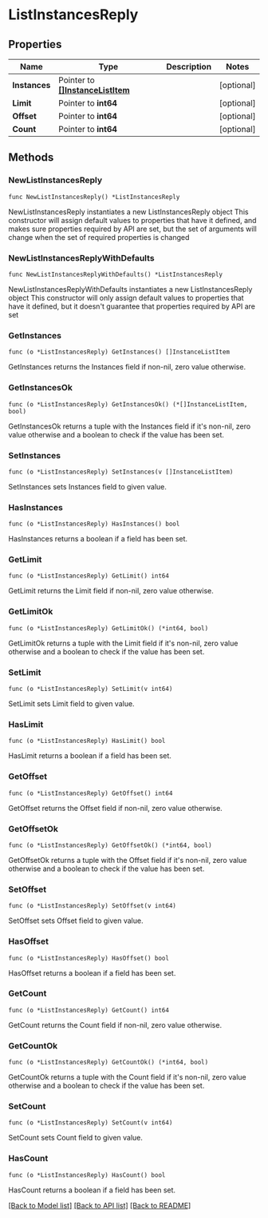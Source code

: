 # ListInstancesReply

## Properties

Name | Type | Description | Notes
------------ | ------------- | ------------- | -------------
**Instances** | Pointer to [**[]InstanceListItem**](InstanceListItem.md) |  | [optional] 
**Limit** | Pointer to **int64** |  | [optional] 
**Offset** | Pointer to **int64** |  | [optional] 
**Count** | Pointer to **int64** |  | [optional] 

## Methods

### NewListInstancesReply

`func NewListInstancesReply() *ListInstancesReply`

NewListInstancesReply instantiates a new ListInstancesReply object
This constructor will assign default values to properties that have it defined,
and makes sure properties required by API are set, but the set of arguments
will change when the set of required properties is changed

### NewListInstancesReplyWithDefaults

`func NewListInstancesReplyWithDefaults() *ListInstancesReply`

NewListInstancesReplyWithDefaults instantiates a new ListInstancesReply object
This constructor will only assign default values to properties that have it defined,
but it doesn't guarantee that properties required by API are set

### GetInstances

`func (o *ListInstancesReply) GetInstances() []InstanceListItem`

GetInstances returns the Instances field if non-nil, zero value otherwise.

### GetInstancesOk

`func (o *ListInstancesReply) GetInstancesOk() (*[]InstanceListItem, bool)`

GetInstancesOk returns a tuple with the Instances field if it's non-nil, zero value otherwise
and a boolean to check if the value has been set.

### SetInstances

`func (o *ListInstancesReply) SetInstances(v []InstanceListItem)`

SetInstances sets Instances field to given value.

### HasInstances

`func (o *ListInstancesReply) HasInstances() bool`

HasInstances returns a boolean if a field has been set.

### GetLimit

`func (o *ListInstancesReply) GetLimit() int64`

GetLimit returns the Limit field if non-nil, zero value otherwise.

### GetLimitOk

`func (o *ListInstancesReply) GetLimitOk() (*int64, bool)`

GetLimitOk returns a tuple with the Limit field if it's non-nil, zero value otherwise
and a boolean to check if the value has been set.

### SetLimit

`func (o *ListInstancesReply) SetLimit(v int64)`

SetLimit sets Limit field to given value.

### HasLimit

`func (o *ListInstancesReply) HasLimit() bool`

HasLimit returns a boolean if a field has been set.

### GetOffset

`func (o *ListInstancesReply) GetOffset() int64`

GetOffset returns the Offset field if non-nil, zero value otherwise.

### GetOffsetOk

`func (o *ListInstancesReply) GetOffsetOk() (*int64, bool)`

GetOffsetOk returns a tuple with the Offset field if it's non-nil, zero value otherwise
and a boolean to check if the value has been set.

### SetOffset

`func (o *ListInstancesReply) SetOffset(v int64)`

SetOffset sets Offset field to given value.

### HasOffset

`func (o *ListInstancesReply) HasOffset() bool`

HasOffset returns a boolean if a field has been set.

### GetCount

`func (o *ListInstancesReply) GetCount() int64`

GetCount returns the Count field if non-nil, zero value otherwise.

### GetCountOk

`func (o *ListInstancesReply) GetCountOk() (*int64, bool)`

GetCountOk returns a tuple with the Count field if it's non-nil, zero value otherwise
and a boolean to check if the value has been set.

### SetCount

`func (o *ListInstancesReply) SetCount(v int64)`

SetCount sets Count field to given value.

### HasCount

`func (o *ListInstancesReply) HasCount() bool`

HasCount returns a boolean if a field has been set.


[[Back to Model list]](../README.md#documentation-for-models) [[Back to API list]](../README.md#documentation-for-api-endpoints) [[Back to README]](../README.md)


